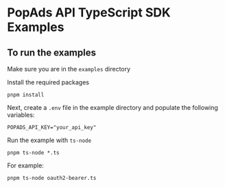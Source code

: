 # PopAds API TypeScript SDK Examples

## To run the examples

Make sure you are in the `examples` directory

Install the required packages

```
pnpm install
```

Next, create a `.env` file in the example directory and populate the following variables:

```
POPADS_API_KEY="your_api_key"
```

Run the example with `ts-node`

`pnpm ts-node *.ts`

For example:

```
pnpm ts-node oauth2-bearer.ts
```
